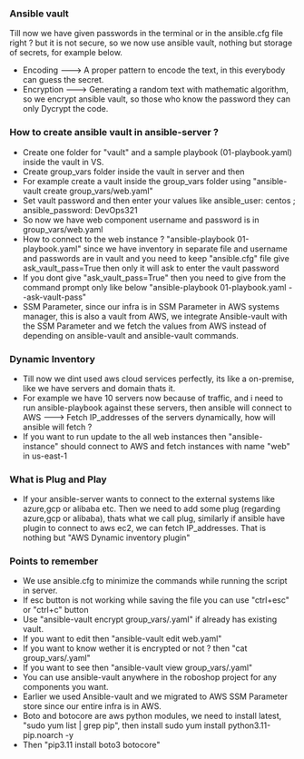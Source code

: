 ### Ansible vault
Till now we have given passwords in the terminal or in the ansible.cfg file right ? but it is not secure, so we now use ansible vault, nothing but storage of secrets, for example below.
- Encoding ---> A proper pattern to encode the text, in this everybody can guess the secret.
- Encryption ---> Generating a random text with mathematic algorithm, so we encrypt ansible vault, so those
  who know the password they can only Dycrypt the code.

### How to create ansible vault in ansible-server ?
- Create one folder for "vault" and a sample playbook (01-playbook.yaml) inside the vault in VS.
- Create group_vars folder inside the vault in server and then 
- For example create a vault inside the group_vars folder using "ansible-vault create group_vars/web.yaml"
- Set vault password and then enter your values like ansible_user: centos ; ansible_password: DevOps321
- So now we have web component username and password is in group_vars/web.yaml
- How to connect to the web instance ? "ansible-playbook 01-playbook.yaml" since we have inventory in
  separate file and username and passwords are in vault and you need to keep "ansible.cfg" file give
  ask_vault_pass=True then only it will ask to enter the vault password
- If you dont give "ask_vault_pass=True" then you need to give from the command prompt only like below
  "ansible-playbook 01-playbook.yaml --ask-vault-pass"
- SSM Parameter, since our infra is in SSM Parameter in AWS systems manager, this is also a vault from AWS,
  we integrate Ansible-vault with the SSM Parameter and we fetch the values from AWS instead of depending on
  ansible-vault and ansible-vault commands.

### Dynamic Inventory
- Till now we dint used aws cloud services perfectly, its like a on-premise, like we have servers and domain
  thats it.
- For example we have 10 servers now because of traffic, and i need to run ansible-playbook against these
  servers, then ansible will connect to AWS ---> Fetch IP_addresses of the servers dynamically, how will
  ansible will fetch ?
- If you want to run update to the all web instances then "ansible-instance" should connect to AWS and fetch
  instances with name "web" in us-east-1

### What is Plug and Play
- If your ansible-server wants to connect to the external systems like azure,gcp or alibaba etc. Then we need
  to add some plug (regarding azure,gcp or alibaba), thats what we call plug, similarly if ansible have plugin
  to connect to aws ec2, we can fetch IP_addresses. That is nothing but "AWS Dynamic inventory plugin"

### Points to remember
- We use ansible.cfg to minimize the commands while running the script in server.
- If esc button is not working while saving the file you can use "ctrl+esc" or "ctrl+c" button
- Use "ansible-vault encrypt group_vars/<some-name>.yaml" if already has existing vault.
- If you want to edit then "ansible-vault edit web.yaml"
- If you want to know wether it is encrypted or not ? then "cat group_vars/<some-name>.yaml"
- If you want to see then "ansible-vault view group_vars/<some-name>.yaml"
- You can use ansible-vault anywhere in the roboshop project for any components you want.
- Earlier we used Ansible-vault and we migrated to AWS SSM Parameter store since our entire infra is in AWS.
- Boto and botocore are aws python modules, we need to install latest, "sudo yum list | grep pip", then install
  sudo yum install python3.11-pip.noarch -y
- Then "pip3.11 install boto3 botocore"
